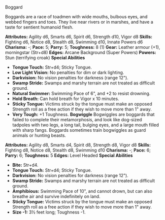 Boggard

Boggards are a race of toadmen with wide mouths, bulbous eyes, and
webbed fingers and toes. They live near rivers or in marshes, and have a
taste for sentient humanoid flesh.

**Attributes:** Agility d6, Smarts d6, Spirit d6, Strength d10, Vigor
d8
**Skills:** Fighting d6, Notice d8, Stealth d8, Swimming d10, Innate
Powers d6
**Charisma:** -; **Pace:** 5; **Parry:** 5; **Toughness:** 8 (1)
**Gear:** Leather armour (+1), morningstar (Str+d8)
**Edges:** Arcane Background (Super Powers)
**Powers:** Stun (terrifying croak)
**Special Abilities**
- **Tongue Touch:** Str+d4; Sticky Tongue.
- **Low Light Vision:** No penalties for dim or dark lighting.
- **Darkvision:** No vision penalties for darkness (range 12").
- **Swamp Stride:** Swamps and marshy terrain are not treated as
difficult ground.
- **Natural Swimmer:** Swimming Pace of 6", and +2 to resist drowning.
- **Hold Breath:** Can hold breath for Vigor x 10 minutes.
- **Sticky Tongue:** Victims struck by the tongue must make an opposed
Strength roll as a free action if they wish to move more than 1" away.
- **Very Tough:** +1 Toughness.
**Bogwiggle**
Bogwiggles are boggards that failed to complete their metamorphosis,
and look like dog-sized tadpoles with two legs, a long tail, bulging
eyes, and a large mouth filled with sharp fangs. Boggards sometimes
train bogwiggles as guard animals or hunting beasts.

**Attributes:** Agility d8, Smarts d4, Spirit d8, Strength d8, Vigor d8
**Skills:** Fighting d8, Notice d8, Stealth d8, Swimming d10
**Charisma:** -; **Pace:** 6; **Parry:** 6; **Toughness:** 5
**Edges:** Level Headed
**Special Abilities**
- **Bite:** Str+d4.
- **Tongue Touch:** Str+d4; Sticky Tongue.
- **Darkvision:** No vision penalties for darkness (range 12").
- **Swamp Stride:** Swamps and marshy terrain are not treated as
difficult ground.
- **Amphibious:** Swimming Pace of 10", and cannot drown, but can also
breathe air and survive indefinitely on land.
- **Sticky Tongue:** Victims struck by the tongue must make an opposed
Strength roll as a free action if they wish to move more than 1" away.
- **Size -1:** 3½ feet long; Toughness -1.

